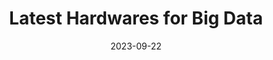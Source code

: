 ---
title: "Latest Hardwares for Big Data"
date: "2023-09-22"
categories: "Hardware"
tags: ["thinking"]
draft: true
---